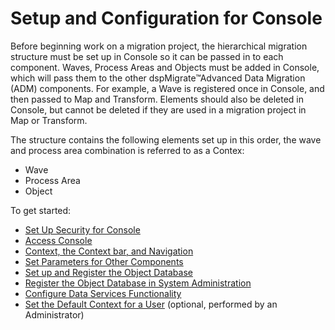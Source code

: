 # Setup and Configuration for Console

Before beginning work on a migration project, the hierarchical migration
structure must be set up in Console so it can be passed in to each
component. Waves, Process Areas and Objects must be added in Console,
which will pass them to the other dspMigrate™Advanced Data Migration
(ADM) components. For example, a Wave is registered once in Console, and
then passed to Map and Transform. Elements should also be deleted in
Console, but cannot be deleted if they are used in a migration project
in Map or Transform.

The structure contains the following elements set up in this order, the
wave and process area combination is referred to as a Contex:

  - Wave
  - Process Area
  - Object

To get started:

  - [Set Up Security for
    Console](../../dspMigrate/Set_Up_Security_for_dspMigrate.htm)
  - [Access Console](Access_Console.htm)
  - [Context, the Context bar, and
    Navigation](../../dspMigrate/Context_Navigation.htm)
  - [Set Parameters for Other
    Components](Set_Parameters_for_Other_Components.htm)
  - [Set up and Register the Object
    Database](Set_up_and_Register_the_Object_Database.htm)
  - [Register the Object Database in System
    Administration](../../../Platform/Sys_Admin/Use_Cases/Register_the_Object_Database_\(dsw_\)_in_System_Administration.htm)
  - [Configure Data Services
    Functionality](Configure_Data_Services_Functionality.htm)
  - [Set the Default Context for a
    User](../../../Platform/Sys_Admin/Use_Cases/Set_the_Default_Context_for_a_User.htm)
    (optional, performed by an Administrator)
